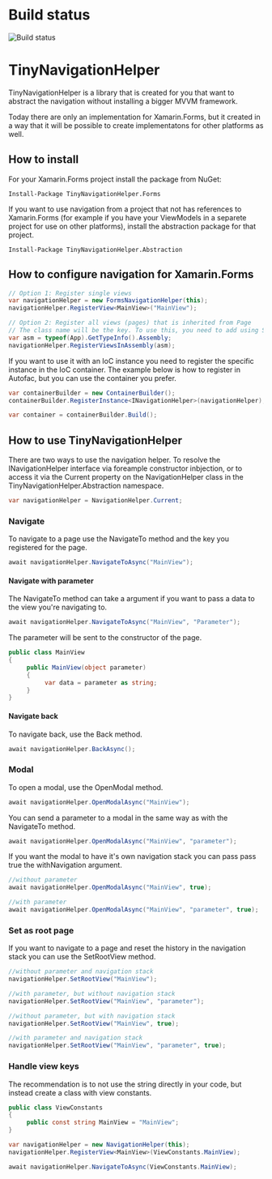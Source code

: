 # Build status

<img src="https://io2gamelabs.visualstudio.com/_apis/public/build/definitions/be16d002-5786-41a1-bf3b-3e13d5e80aa0/7/badge" alt="Build status" />

# TinyNavigationHelper
TinyNavigationHelper is a library that is created for you that want to abstract the navigation without installing a bigger MVVM framework. 

Today there are only an implementation for Xamarin.Forms, but it created in a way that it will be possible to create implementatons for other platforms as well.

## How to install
For your Xamarin.Forms project install the package from NuGet:

```
Install-Package TinyNavigationHelper.Forms
```

If you want to use navigation from a project that not has references to Xamarin.Forms (for example if you have your ViewModels in a separete project for use on other platforms), install the abstraction package for that project.

```
Install-Package TinyNavigationHelper.Abstraction
```

## How to configure navigation for Xamarin.Forms

```cs
// Option 1: Register single views
var navigationHelper = new FormsNavigationHelper(this);
navigationHelper.RegisterView<MainView>("MainView");

// Option 2: Register all views (pages) that is inherited from Page
// The class name will be the key. To use this, you need to add using System.Reflection;
var asm = typeof(App).GetTypeInfo().Assembly;
navigationHelper.RegisterViewsInAssembly(asm);
```

If you want to use it with an IoC instance you need to register the specific instance in the IoC container. The example below is how to register in Autofac, but you can use the container you prefer.

```cs
var containerBuilder = new ContainerBuilder();
containerBuilder.RegisterInstance<INavigationHelper>(navigationHelper);

var container = containerBuilder.Build();
```
## How to use TinyNavigationHelper
There are two ways to use the navigation helper. To resolve the INavigationHelper interface via foreample constructor inbjection, or to access it via the Current property on the NavigationHelper class in the TinyNavigationHelper.Abstraction namespace.

```cs
var navigationHelper = NavigationHelper.Current;
```

### Navigate
To navigate to a page use the NavigateTo method and the key you registered for the page.

```cs
await navigationHelper.NavigateToAsync("MainView");
```

#### Navigate with parameter
The NavigateTo method can take a argument if you want to pass a data to the view you're navigating to.

```cs
await navigationHelper.NavigateToAsync("MainView", "Parameter");
```
The parameter will be sent to the constructor of the page.

```cs
public class MainView
{
     public MainView(object parameter)
     {
          var data = parameter as string;
     }
}
```
#### Navigate back
To navigate back, use the Back method.

```cs
await navigationHelper.BackAsync();
```

### Modal
To open a modal, use the OpenModal method.
```cs
await navigationHelper.OpenModalAsync("MainView");
```
You can send a parameter to a modal in the same way as with the NavigateTo method.

```cs
await navigationHelper.OpenModalAsync("MainView", "parameter");
```

If you want the modal to have it's own navigation stack you can pass pass true the withNavigation argument.

```cs
//without parameter
await navigationHelper.OpenModalAsync("MainView", true);

//with parameter
await navigationHelper.OpenModalAsync("MainView", "parameter", true);
```

### Set as root page
If you want to navigate to a page and reset the history in the navigation stack you can use the SetRootView method.

```cs
//without parameter and navigation stack
navigationHelper.SetRootView("MainView");

//with parameter, but without navigation stack
navigationHelper.SetRootView("MainView", "parameter");

//without parameter, but with navigation stack
navigationHelper.SetRootView("MainView", true);

//with parameter and navigation stack
navigationHelper.SetRootView("MainView", "parameter", true);
```

### Handle view keys
The recommendation is to not use the string directly in your code, but instead create a class with view constants.

```cs
public class ViewConstants
{
     public const string MainView = "MainView";
}
```

```cs
var navigationHelper = new NavigationHelper(this);
navigationHelper.RegisterView<MainView>(ViewConstants.MainView);
```

```cs
await navigationHelper.NavigateToAsync(ViewConstants.MainView);
```

